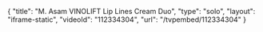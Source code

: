 {
    "title": "M. Asam VINOLIFT Lip Lines Cream Duo",
    "type": "solo",
    "layout": "iframe-static",
    "videoId": "112334304",
    "url": "\/tvpembed\/112334304"
}
